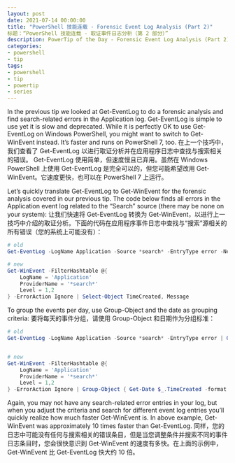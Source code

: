```yaml
---
layout: post
date: 2021-07-14 00:00:00
title: "PowerShell 技能连载 - Forensic Event Log Analysis (Part 2)"
标题：“PowerShell 技能连载 - 取证事件日志分析（第 2 部分）”
description: PowerTip of the Day - Forensic Event Log Analysis (Part 2)
categories:
- powershell
- tip
tags:
- powershell
- tip
- powertip
- series
---
```

In the previous tip we looked at Get-EventLog to do a forensic analysis and find search-related errors in the Application log. Get-EventLog is simple to use yet it is slow and deprecated. While it is perfectly OK to use Get-EventLog on Windows PowerShell, you might want to switch to Get-WinEvent instead. It’s faster and runs on PowerShell 7, too.
在上一个技巧中，我们查看了 Get-EventLog 以进行取证分析并在应用程序日志中查找与搜索相关的错误。 Get-EventLog 使用简单，但速度慢且已弃用。虽然在 Windows PowerShell 上使用 Get-EventLog 是完全可以的，但您可能希望改用 Get-WinEvent。它速度更快，也可以在 PowerShell 7 上运行。

Let’s quickly translate Get-EventLog to Get-WinEvent for the forensic analysis covered in our previous tip. The code below finds all errors in the Application event log related to the “Search” source (there may be none on your system):
让我们快速将 Get-EventLog 转换为 Get-WinEvent，以进行上一技巧中介绍的取证分析。下面的代码在应用程序事件日志中查找与“搜索”源相关的所有错误（您的系统上可能没有）：

```powershell
# old
Get-EventLog -LogName Application -Source *search* -EntryType error -Newest 10 | Select-Object TimeGenerated, Message

# new
Get-WinEvent -FilterHashtable @{
    LogName = 'Application'
    ProviderName = '*search*'
    Level = 1,2
} -ErrorAction Ignore | Select-Object TimeCreated, Message
```

To group the events per day, use Group-Object and the date as grouping criteria:
要将每天的事件分组，请使用 Group-Object 和日期作为分组标准：

```powershell
# old
Get-EventLog -LogName Application -Source *search* -EntryType error | Group-Object { Get-Date $_.timegenerated -format yyyy-MM-dd } -NoElement


# new
Get-WinEvent -FilterHashtable @{
    LogName = 'Application'
    ProviderName = '*search*'
    Level = 1,2
} -ErrorAction Ignore | Group-Object { Get-Date $_.TimeCreated -format yyyy-MM-dd } -NoElement
```

Again, you may not have any search-related error entries in your log, but when you adjust the criteria and search for different event log entries you’ll quickly realize how much faster Get-WinEvent is. In above example, Get-WinEvent was approximately 10 times faster than Get-EventLog.
同样，您的日志中可能没有任何与搜索相关的错误条目，但是当您调整条件并搜索不同的事件日志条目时，您会很快意识到 Get-WinEvent 的速度有多快。在上面的示例中，Get-WinEvent 比 Get-EventLog 快大约 10 倍。

<!--本文国际来源：[Forensic Event Log Analysis (Part 2)](https://community.idera.com/database-tools/powershell/powertips/b/tips/posts/forensic-event-log-analysis-part-2)-->


